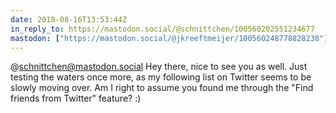 ```yaml
---
date: 2018-08-16T13:53:44Z
in_reply_to: https://mastodon.social/@schnittchen/100560202551234677
mastodon: ["https://mastodon.social/@jkreeftmeijer/100560248778828238"]
---
```

@schnittchen@mastodon.social Hey there, nice to see you as well. Just testing the waters once more, as my following list on Twitter seems to be slowly moving over. Am I right to assume you found me through the "Find friends from Twitter" feature? :)
